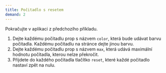 ```yaml
---
title: Počitadlo s resetem
demand: 2
---
```


Pokračujte v aplikaci z předchozího příkladu.

1. Dejte každému počitadlu prop s názvem `color`, která bude udávat barvu počitadla. Každému počitadlu na stránce dejte jinou barvu.
1. Dejte každému počitadlu prop s názvem `max`, která udává maximální hodnotu počítadla, kterou nelze překročit.
1. Přijdete do každého počitadla tlačítko `reset`, které každé počitadlo nastaví zpět na nulu.
